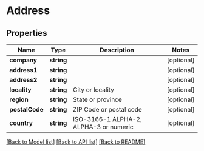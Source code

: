 # Address

## Properties
Name | Type | Description | Notes
------------ | ------------- | ------------- | -------------
**company** | **string** |  | [optional] 
**address1** | **string** |  | [optional] 
**address2** | **string** |  | [optional] 
**locality** | **string** | City or locality | [optional] 
**region** | **string** | State or province | [optional] 
**postalCode** | **string** | ZIP Code or postal code | [optional] 
**country** | **string** | ISO-3166-1  ALPHA-2, ALPHA-3 or numeric | [optional] 

[[Back to Model list]](../../README.md#documentation-for-models) [[Back to API list]](../../README.md#documentation-for-api-endpoints) [[Back to README]](../../README.md)


